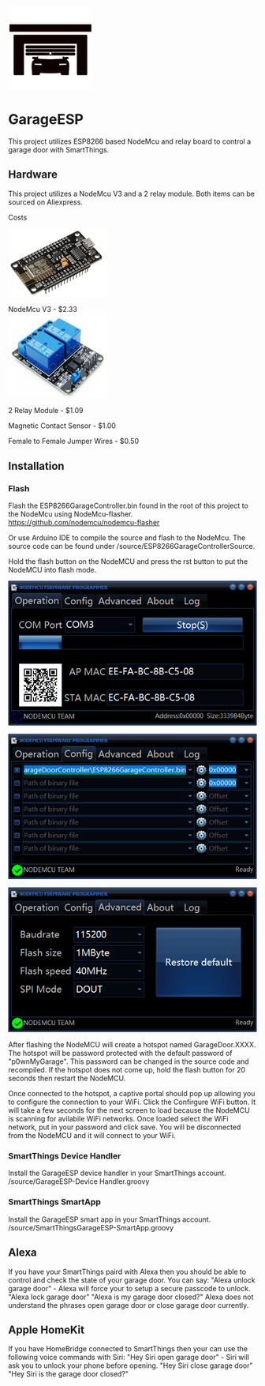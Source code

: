 ![Garge Door](images/garage.png)
# GarageESP
This project utilizes ESP8266 based NodeMcu and relay board to control a garage door with SmartThings.

## Hardware

This project utilizes a NodeMcu V3 and a 2 relay module.  Both items can be sourced on Aliexpress.  

Costs

<img src="https://raw.githubusercontent.com/coolboarder/ESP8266GarageDoorController/master/images/nodemcu.jpg" width=200 alt="NodeMcu"/> 

NodeMcu V3 - $2.33  
<img src="https://raw.githubusercontent.com/coolboarder/ESP8266GarageDoorController/master/images/relayboard.jpg" alt="2 Relay Board" width=200/>

2 Relay Module - $1.09  

Magnetic Contact Sensor - $1.00

Female to Female Jumper Wires - $0.50  

## Installation
### Flash
Flash the ESP8266GarageController.bin found in the root of this project to the NodeMcu using NodeMcu-flasher.
https://github.com/nodemcu/nodemcu-flasher

Or use Arduino IDE to compile the source and flash to the NodeMcu.  The source code can be found under /source/ESP8266GarageControllerSource.

Hold the flash button on the NodeMCU and press the rst button to put the NodeMCU into flash mode.

![Flash Config](images/Flash1.png)

![Flash Config](images/Flash2.png)

![Flash Config](images/Flash3.png)

After flashing the NodeMCU will create a hotspot named GarageDoor.XXXX.  The hotspot will be password protected with the default password of "p0wnMyGarage".  This password can be changed in the source code and recompiled.  If the hotspot does not come up, hold the flash button for 20 seconds then restart the NodeMCU.

Once connected to the hotspot, a captive portal should pop up allowing you to configure the connection to your WiFi.  Click the Confirgure WiFi button.  It will take a few seconds for the next screen to load because the NodeMCU is scanning for avilabile WiFi networks.  Once loaded select the WiFi network, put in your password and click save.  You will be disconnected from the NodeMCU and it will connect to your WiFi.

### SmartThings Device Handler

Install the GarageESP device handler in your SmartThings account.
/source/GarageESP-Device Handler.groovy

### SmartThings SmartApp

Install the GarageESP smart app in your SmartThings account.
/source/SmartThingsGarageESP-SmartApp.groovy

## Alexa
If you have your SmartThings paird with Alexa then you should be able to control and check the state of your garage door.  You can say: 
"Alexa unlock garage door" - Alexa will force your to setup a secure passcode to unlock. 
"Alexa lock garage door" 
"Alexa is my garage door closed?" 
Alexa does not understand the phrases open garage door or close garage door currently. 

## Apple HomeKit
If you have HomeBridge connected to SmartThings then your can use the following voice commands with Siri: 
"Hey Siri open garage door" - Siri will ask you to unlock your phone before opening. 
"Hey Siri close garage door" 
"Hey Siri is the garage door closed?" 
